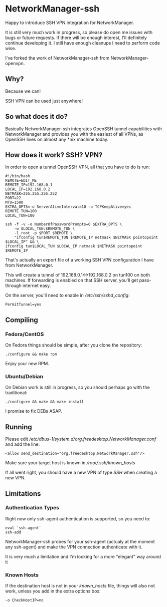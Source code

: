 # NetworkManager-ssh
Happy to introduce SSH VPN integration for NetworkManager.

It is still very much work in progress, so please do open me issues with bugs or future requests.
If there will be enough interest, I'll definitely continue developing it.
I still have enough cleanups I need to perform code wise.

I've forked the work of NetworkManager-ssh from NetworkManager-openvpn.

## Why?
Because we can!

SSH VPN can be used just anywhere!

## So what does it do?
Basically NetworkManager-ssh integrates OpenSSH tunnel capabilities with NetworkManager and provides you with the easiest of all VPNs, as OpenSSH lives on almost any *nix machine today.

## How does it work? SSH? VPN?
In order to open a tunnel OpenSSH VPN, all that you have to do is run:

	#!/bin/bash
	REMOTE=EDIT_ME
	REMOTE_IP=192.168.0.1
	LOCAL_IP=192.168.0.2
	NETMASK=255.255.255.252
	PORT=22
	MTU=1500
	EXTRA_OPTS=-o ServerAliveInterval=10 -o TCPKeepAlive=yes
	REMOTE_TUN=100
	LOCAL_TUN=100

	ssh -f -v -o NumberOfPasswordPrompts=0 $EXTRA_OPTS \
		-w $LOCAL_TUN:$REMOTE_TUN \
		-l root -p $PORT $REMOTE \
		"ifconfig tun$REMOTE_TUN $REMOTE_IP netmask $NETMASK pointopoint $LOCAL_IP" && \
	ifconfig tun$LOCAL_TUN $LOCAL_IP netmask $NETMASK pointopoint $REMOTE_IP

That's actually an export file of a working SSH VPN configuration I have from NetworkManager.

This will create a tunnel of 192.168.0.1<->192.168.0.2 on tun100 on both machines. If forwarding is enabled on that SSH server, you'll get pass-through internet easy.

On the server, you'll need to enable in <i>/etc/ssh/sshd_config</i>:

	PermitTunnel=yes

## Compiling
### Fedora/CentOS
On Fedora things should be simple, after you clone the repository:

	./configure && make rpm

Enjoy your new RPM.

### Ubuntu/Debian
On Debian work is still in progress, so you should perhaps go with the traditional:

	./configure && make && make install

I promise to fix DEBs ASAP.

## Running
Please edit <i>/etc/dbus-1/system.d/org.freedesktop.NetworkManager.conf</i> and add the line:

	<allow send_destination="org.freedesktop.NetworkManager.ssh"/>

Make sure your target host is known in <i>/root/.ssh/known_hosts</i>

If all went right, you should have a new VPN of type <i>SSH</i> when creating a new VPN.

## Limitations

### Authentication Types
Right now only ssh-agent authentication is supported, so you need to:

	eval `ssh-agent`
	ssh-add

NetworkManager-ssh probes for your ssh-agent (actualy at the moment any ssh-agent) and make the VPN connection authenticate with it.

It is very much a limitation and I'm looking for a more "elegant" way around it

### Known Hosts
If the destination host is not in your <i>known_hosts</i> file, things will also not work, unless you add in the extra options box:

	-o CheckHostIP=no

